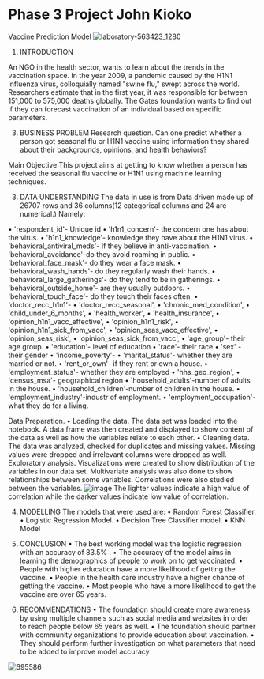 # Phase 3 Project John Kioko
 Vaccine Prediction Model
![laboratory-563423_1280](https://github.com/johN-Kioko/Phase-3-Project-John-Kioko/assets/141914238/026d4390-5abe-4926-a6c9-4054083113d5)

1.	INTRODUCTION

An NGO in the health sector, wants to learn about the trends in the vaccination space. In the year 2009, a pandemic caused by the H1N1 influenza virus, colloquially named "swine flu," swept across the world. Researchers estimate that in the first year, it was responsible for between 151,000 to 575,000 deaths globally. The Gates foundation wants to find out if they can forecast vaccination of an individual based on specific parameters.


3.	BUSINESS PROBLEM
Research question.
Can one predict whether a person got seasonal flu or H1N1 vaccine using information they shared about their backgrounds, opinions, and health behaviors?

Main Objective
This project aims at getting to know whether a person has received the seasonal flu vaccine or H1N1 using machine learning techniques.


3.	DATA UNDERSTANDING
The data in use is from Data driven made up of 26707 rows and 36 columns(12 categorical columns and 24 are numerical.) Namely:

•	'respondent_id'- Unique id
•	'h1n1_concern'- the concern one has about the virus.
•	'h1n1_knowledge'- knowledge they have about the H1N1 virus.
•	'behavioral_antiviral_meds'- If they believe in anti-vaccination.
•	'behavioral_avoidance'-do they avoid roaming in public.
•	'behavioral_face_mask'- do they wear a face mask.
•	'behavioral_wash_hands'- do they regularly wash their hands.
•	'behavioral_large_gatherings'- do they tend to be in gatherings.
•	'behavioral_outside_home'- are they usually outdoors.
•	'behavioral_touch_face'- do they touch their faces often.
•	'doctor_recc_h1n1'-
•	'doctor_recc_seasonal',
•	'chronic_med_condition',
•	'child_under_6_months',
•	'health_worker',
•	'health_insurance',
•	'opinion_h1n1_vacc_effective',
•	'opinion_h1n1_risk',
•	'opinion_h1n1_sick_from_vacc',
•	'opinion_seas_vacc_effective',
•	'opinion_seas_risk',
•	'opinion_seas_sick_from_vacc',
•	'age_group'- their age group.
•	'education'- level of education
•	'race'- their race
•	'sex' - their gender
•	'income_poverty'-
•	'marital_status'- whether they are married or not.
•	'rent_or_own'- if they rent or own a house.
•	'employment_status'- whether they are employed
•	'hhs_geo_region',
•	'census_msa'- geographical region
•	'household_adults'-number of adults in the house.
•	'household_children'-number of children in the house.
•	'employment_industry'-industr of employment.
•	'employment_occupation'- what they do for a living.

Data Preparation.
•	Loading the data. The data set was loaded into the notebook. A data frame was then created and displayed to show content of the data as well as how the variables relate to each other.
•	Cleaning data. The data was analyzed, checked for duplicates and missing values. Missing values were dropped and irrelevant columns were dropped as well.
Exploratory analysis.
Visualizations were created to show distribution of the variables in our data set. Multivariate analysis was also done to show relationships between some variables. Correlations were also studied between the variables.
![image](https://github.com/johN-Kioko/Phase-3-Project-John-Kioko/assets/141914238/26b15e36-1682-4c4f-bd26-48c8d7b6172e)
The lighter values indicate a high value of correlation while the darker values indicate low value of correlation.

4.	MODELLING
The models that were used are:
•	Random Forest Classifier.
•	Logistic Regression Model.
•	Decision Tree Classifier model.
•	KNN Model

5.	CONCLUSION
•	The best working model was the logistic regression with an accuracy of 83.5% .
•	The accuracy of the model aims in learning the demographics of people to work on to get vaccinated.
•	People with higher education have a more likelihood of getting the vaccine.
•	People in the health care industry have a higher chance of getting the vaccine.
•	Most people who have a more likelihood to get the vaccine are over 65 years.

6.	RECOMMENDATIONS
•	The foundation should create more awareness by using multiple channels such as social media and websites in order to reach people below 65 years as well.
•	The foundation should partner with community organizations to provide education about vaccination.
•	They should perform further investigation on what parameters that need to be added to improve model accuracy

![695586](https://github.com/johN-Kioko/Phase-3-Project-John-Kioko/assets/141914238/1182e457-c5f3-41a8-9015-6f693cb0740a)

